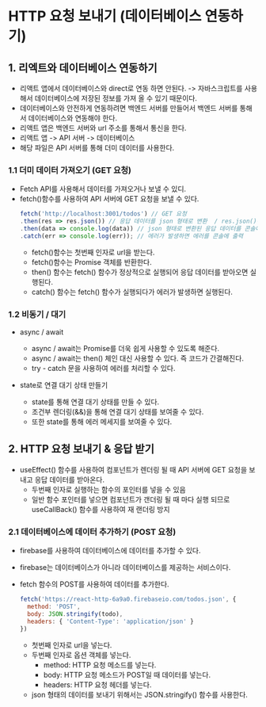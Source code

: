 # HTTP 요청 보내기 (데이터베이스 연동하기)

## 1. 리엑트와 데이터베이스 연동하기
- 리액트 앱에서 데이터베이스와 direct로 연동 하면 안된다. -> 자바스크립트를 사용해서 데이터베이스에 저장된 정보를 가져 올 수 있기 때문이다.
- 데이터베이스와 안전하게 연동하려면 백엔드 서버를 만들어서 백엔드 서버를 통해서 데이터베이스와 연동해야 한다.
- 리액트 앱은 백엔드 서버와 url 주소를 통해서 통신을 한다.
- 리액트 앱 -> API 서버 -> 데이터베이스
- 해당 파일은 API 서버를 통해 더미 데이터를 사용한다.

### 1.1 더미 데이터 가져오기 (GET 요청)
- Fetch API를 사용해서 데이터를 가져오거나 보낼 수 있디.
- fetch()함수를 사용하여 API 서버에 GET 요청을 보낼 수 있다.
  ```javascript
  fetch('http://localhost:3001/todos') // GET 요청
  .then(res => res.json()) // 응답 데이터를 json 형태로 변환  / res.json()은 Promise 객체를 반환한다.
  .then(data => console.log(data)) // json 형태로 변환된 응답 데이터를 콘솔에 출력
  .catch(err => console.log(err)); // 에러가 발생하면 에러를 콘솔에 출력
  ```
  - fetch()함수는 첫번째 인자로 url을 받는다.
  - fetch()함수는 Promise 객체를 반환한다.
  - then() 함수는 fetch() 함수가 정상적으로 실행되어 응답 데이터를 받아오면 실행된다.
  - catch() 함수는 fetch() 함수가 실행되다가 에러가 발생하면 실행된다.

### 1.2 비동기 / 대기
- async / await
  - async / await는 Promise를 더욱 쉽게 사용할 수 있도록 해준다.
  - async / await는 then() 체인 대신 사용할 수 있다. 즉 코드가 간결해진다.
  - try - catch 문을 사용하여 에러를 처리할 수 있다.

- state로 연결 대기 상태 만들기
  - state를 통해 연결 대기 상태를 만들 수 있다.
  - 조건부 렌더링(&&)을 통해 연결 대기 상태를 보여줄 수 있다.
  - 또한 state를 통해 에러 메세지를 보여줄 수 있다.

## 2. HTTP 요청 보내기  & 응답 받기
- useEffect() 함수를 사용하여 컴포넌트가 렌더링 될 때 API 서버에 GET 요청을 보내고 응답 데이터를 받아온다.
  - 두번째 인자로 실행하는 함수의 포인터를 넣을 수 있음
  - 일반 함수 포인터를 넣으면 컴포넌트가 갠더링 될 때 마다 실행 되므로 useCallBack() 함수를 사용하여 재 랜더링 방지

### 2.1 데이터베이스에 데이터 추가하기 (POST 요청)
- firebase를 사용하여 데이터베이스에 데이터를 추가할 수 있다.
- firebase는 데이터베이스가 아니라 데이터베이스를 제공하는 서비스이다.

- fetch 함수의 POST를 사용하여 데이터를 추가한다.
  ```javascript
  fetch('https://react-http-6a9a0.firebaseio.com/todos.json', {
    method: 'POST',
    body: JSON.stringify(todo),
    headers: { 'Content-Type': 'application/json' }
  })
  ```
  - 첫번째 인자로 url을 넣는다.
  - 두번째 인자로 옵션 객체를 넣는다.
    - method: HTTP 요청 메소드를 넣는다.
    - body: HTTP 요청 메소드가 POST일 때 데이터를 넣는다.
    - headers: HTTP 요청 헤더를 넣는다.
  - json 형태의 데이터를 보내기 위해서는 JSON.stringify() 함수를 사용한다.
